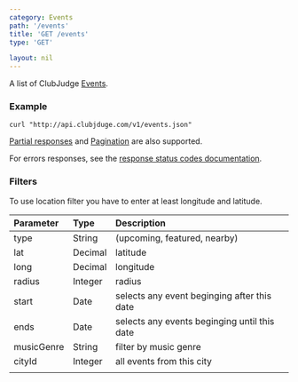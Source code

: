 ```yaml
---
category: Events
path: '/events'
title: 'GET /events'
type: 'GET'

layout: nil
---
```


A list of ClubJudge [Events](#/event-model).

### Example

```
curl "http://api.clubjduge.com/v1/events.json"
```

[Partial responses](#/partial-responses) and [Pagination](#/pagination) are also supported.

For errors responses, see the [response status codes documentation](#/response-status-codes).

### Filters

To use location filter you have to enter at least longitude and latitude.

| Parameter  |   Type  |                 Description                  |
| :--------- | :------ | :------------------------------------------- |
| type       | String  | (upcoming, featured, nearby)                 |
| lat        | Decimal | latitude                                     |
| long       | Decimal | longitude                                    |
| radius     | Integer | radius                                       |
| start      | Date    | selects any event beginging after this date  |
| ends       | Date    | selects any events beginging until this date |
| musicGenre | String  | filter by music genre                        |
| cityId     | Integer | all events from this city                    |
|            |         |                                              |
